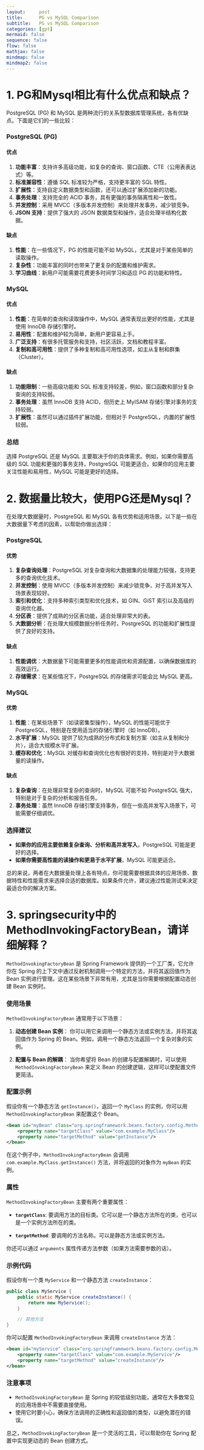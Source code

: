```yaml
---
layout:     post
title:      PG vs MySQL Comparison
subtitle:   PG vs MySQL Comparison
categories: [gpt]
mermaid: false
sequence: false
flow: false
mathjax: false
mindmap: false
mindmap2: false
---
```


# 1. PG和Mysql相比有什么优点和缺点？
PostgreSQL (PG) 和 MySQL 是两种流行的关系型数据库管理系统，各有优缺点。下面是它们的一些比较：

### PostgreSQL (PG)

#### 优点
1. **功能丰富**：支持许多高级功能，如复杂的查询、窗口函数、CTE（公用表表达式）等。
2. **标准兼容性**：遵循 SQL 标准较为严格，支持更丰富的 SQL 特性。
3. **扩展性**：支持自定义数据类型和函数，还可以通过扩展添加新的功能。
4. **事务处理**：支持完全的 ACID 事务，具有更强的事务隔离性和一致性。
5. **并发控制**：采用 MVCC（多版本并发控制）来处理并发事务，减少锁竞争。
6. **JSON 支持**：提供了强大的 JSON 数据类型和操作，适合处理半结构化数据。

#### 缺点
1. **性能**：在一些情况下，PG 的性能可能不如 MySQL，尤其是对于某些简单的读取操作。
2. **复杂性**：功能丰富的同时也带来了更复杂的配置和维护需求。
3. **学习曲线**：新用户可能需要花费更多时间学习和适应 PG 的功能和特性。

### MySQL

#### 优点
1. **性能**：在简单的查询和读取操作中，MySQL 通常表现出更好的性能，尤其是使用 InnoDB 存储引擎时。
2. **易用性**：配置和维护较为简单，新用户更容易上手。
3. **广泛支持**：有很多托管服务和支持，社区活跃，文档和教程丰富。
4. **复制和高可用性**：提供了多种复制和高可用性选项，如主从复制和群集（Cluster）。

#### 缺点
1. **功能限制**：一些高级功能和 SQL 标准支持较差，例如，窗口函数和部分复杂查询的支持较弱。
2. **事务处理**：虽然 InnoDB 支持 ACID，但历史上 MyISAM 存储引擎对事务的支持较弱。
3. **扩展性**：虽然可以通过插件扩展功能，但相对于 PostgreSQL，内置的扩展性较弱。

### 总结
选择 PostgreSQL 还是 MySQL 主要取决于你的具体需求。例如，如果你需要高级的 SQL 功能和更强的事务支持，PostgreSQL 可能更适合。如果你的应用主要关注性能和易用性，MySQL 可能是更好的选择。

# 2. 数据量比较大，使用PG还是Mysql？
在处理大数据量时，PostgreSQL 和 MySQL 各有优势和适用场景。以下是一些在大数据量下考虑的因素，以帮助你做出选择：

### PostgreSQL

#### 优势
1. **复杂查询处理**：PostgreSQL 对复杂查询和大数据集的处理能力较强，支持更多的查询优化技术。
2. **并发控制**：使用 MVCC（多版本并发控制）来减少锁竞争，对于高并发写入场景表现较好。
3. **索引和优化**：支持多种索引类型和优化技术，如 GIN、GiST 索引以及高级的查询优化器。
4. **分区表**：提供了成熟的分区表功能，适合处理非常大的表。
5. **大数据分析**：在处理大规模数据分析任务时，PostgreSQL 的功能和扩展性提供了良好的支持。

#### 缺点
1. **性能调优**：大数据量下可能需要更多的性能调优和资源配置，以确保数据库的高效运行。
2. **存储需求**：在某些情况下，PostgreSQL 的存储需求可能会比 MySQL 更高。

### MySQL

#### 优势
1. **性能**：在某些场景下（如读密集型操作），MySQL 的性能可能优于 PostgreSQL，特别是在使用适当的存储引擎时（如 InnoDB）。
2. **水平扩展**：MySQL 提供了较为成熟的分布式和复制方案（如主从复制和分片），适合大规模水平扩展。
3. **缓存和优化**：MySQL 对缓存和查询优化也有很好的支持，特别是对于大数据量的读操作。

#### 缺点
1. **复杂查询**：在处理非常复杂的查询时，MySQL 可能不如 PostgreSQL 强大，特别是对于复杂的分析和报告任务。
2. **事务处理**：虽然 InnoDB 存储引擎支持事务，但在一些高并发写入场景下，可能需要仔细调优。

### 选择建议
- **如果你的应用主要依赖复杂查询、分析和高并发写入**，PostgreSQL 可能是更好的选择。
- **如果你需要高性能的读操作和更易于水平扩展**，MySQL 可能更适合。

总的来说，两者在大数据量处理上各有特点，你可能需要根据具体的应用场景、数据特性和性能需求来选择合适的数据库。如果条件允许，建议通过性能测试来决定最适合你的解决方案。

# 3. springsecurity中的MethodInvokingFactoryBean，请详细解释？
`MethodInvokingFactoryBean` 是 Spring Framework 提供的一个工厂类，它允许你在 Spring 的上下文中通过反射机制调用一个特定的方法，并将其返回值作为 Bean 实例进行管理。这在某些场景下非常有用，尤其是当你需要根据配置动态创建 Bean 实例时。

### 使用场景

`MethodInvokingFactoryBean` 通常用于以下场景：

1. **动态创建 Bean 实例**：
   你可以用它来调用一个静态方法或实例方法，并将其返回值作为 Spring 的 Bean。例如，调用一个静态方法返回一个复杂对象的实例。

2. **配置与 Bean 的解耦**：
   当你希望将 Bean 的创建与配置解耦时，可以使用 `MethodInvokingFactoryBean` 来定义 Bean 的创建逻辑，这样可以使配置文件更简洁。

### 配置示例

假设你有一个静态方法 `getInstance()`，返回一个 `MyClass` 的实例，你可以用 `MethodInvokingFactoryBean` 来配置这个 Bean。

```xml
<bean id="myBean" class="org.springframework.beans.factory.config.MethodInvokingFactoryBean">
    <property name="targetClass" value="com.example.MyClass"/>
    <property name="targetMethod" value="getInstance"/>
</bean>
```

在这个例子中，`MethodInvokingFactoryBean` 会调用 `com.example.MyClass.getInstance()` 方法，并将返回的对象作为 `myBean` 的实例。

### 属性

`MethodInvokingFactoryBean` 主要有两个重要属性：

- **`targetClass`**: 要调用方法的目标类。它可以是一个静态方法所在的类，也可以是一个实例方法所在的类。

- **`targetMethod`**: 要调用的方法名称。可以是静态方法或实例方法。

你还可以通过 `arguments` 属性传递方法参数（如果方法需要参数的话）。

### 示例代码

假设你有一个类 `MyService` 和一个静态方法 `createInstance`：

```java
public class MyService {
    public static MyService createInstance() {
        return new MyService();
    }

    // 其他方法
}
```

你可以配置 `MethodInvokingFactoryBean` 来调用 `createInstance` 方法：

```xml
<bean id="myService" class="org.springframework.beans.factory.config.MethodInvokingFactoryBean">
    <property name="targetClass" value="com.example.MyService"/>
    <property name="targetMethod" value="createInstance"/>
</bean>
```

### 注意事项

- `MethodInvokingFactoryBean` 是 Spring 的较低级别功能，通常在大多数常见的应用场景中不需要直接使用。
- 使用它时要小心，确保方法调用的正确性和返回值的类型，以避免潜在的错误。

总之，`MethodInvokingFactoryBean` 是一个灵活的工具，可以帮助你在 Spring 配置中实现更动态的 Bean 创建方式。
